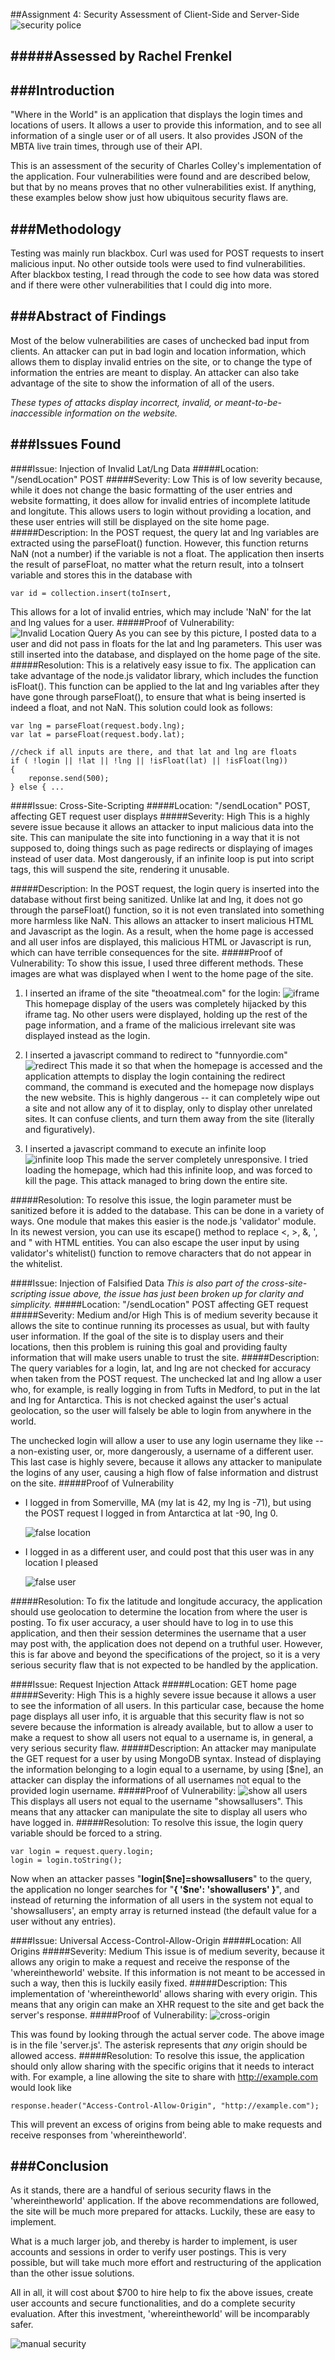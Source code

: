 ##Assignment 4: Security Assessment of Client-Side and Server-Side ![security police](screenshots/securitypolice.jpeg)

#####Assessed by Rachel Frenkel
---
###Introduction
---
"Where in the World" is an application that displays the login times and locations of users. It allows a user to provide this information, and to see all  information of a single user or of all users. It also provides JSON of the MBTA live train times, through use of their API. 

This is an assessment of the security of Charles Colley's implementation of the application. Four vulnerabilities were found and are described below, but that by no means proves that no other vulnerabilities exist. If anything, these examples below show just how ubiquitous security flaws are. 


###Methodology
---
Testing was mainly run blackbox. Curl was used for POST requests to insert malicious input. No other outside tools were used to find vulnerabilities. After blackbox testing, I read through the code to see how data was stored and if there were other vulnerabilities that I could dig into more. 

###Abstract of Findings
---
Most of the below vulnerabilities are cases of unchecked bad input from clients. An attacker can put in bad login and location information, which allows them to display invalid entries on the site, or to change the type of information the entries are meant to display. An attacker can also take advantage of the site to show the information of all of the users. 

*These types of attacks display incorrect, invalid, or meant-to-be-inaccessible information on the website.*


###Issues Found
---
####Issue: Injection of Invalid Lat/Lng Data
#####Location: "/sendLocation" POST
#####Severity: Low
This is of low severity because, while it does not change the basic formatting of the user entries and website formatting, it does allow for invalid entries of incomplete latitude and longitute. This allows users to login without providing a location, and these user entries will still be displayed on the site home page.
#####Description:
In the POST request, the query lat and lng variables are extracted using the parseFloat() function. However, this function returns NaN (not a number) if the variable is not a float. The application then inserts the result of parseFloat, no matter what the return result, into a toInsert variable and stores this in the database with 

	var id = collection.insert(toInsert, 
This allows for a lot of invalid entries, which may include 'NaN' for the lat and lng values for a user. 
#####Proof of Vulnerability:
![Invalid Location Query](screenshots/invalidquery.png)
As you can see by this picture, I posted data to a user and did not pass in floats for the lat and lng parameters. This user was still inserted into the database, and displayed on the home page of the site. 
#####Resolution:
This is a relatively easy issue to fix. The application can take advantage of the node.js validator library, which includes the function isFloat(). This function can be applied to the lat and lng variables after they have gone through parseFloat(), to ensure that what is being inserted is indeed a float, and not NaN. 
This solution could look as follows:
	
	var lng = parseFloat(request.body.lng);
	var lat = parseFloat(request.body.lat);	

	//check if all inputs are there, and that lat and lng are floats
	if ( !login || !lat || !lng || !isFloat(lat) || !isFloat(lng))
	{
		reponse.send(500);
	} else { ...

####Issue: Cross-Site-Scripting
#####Location: "/sendLocation" POST, affecting GET request user displays
#####Severity: High
This is a highly severe issue because it allows an attacker to input malicious data into the site. This can manipulate the site into functioning in a way that it is not supposed to, doing things such as page redirects or displaying of images instead of user data. Most dangerously, if an infinite loop is put into script tags, this will suspend the site, rendering it unusable.

#####Description:
In the POST request, the login query is inserted into the database without first being sanitized. Unlike lat and lng, it does not go through the parseFloat() function, so it is not even translated into something more harmless like NaN. This allows an attacker to insert malicious HTML and Javascript as the login. As a result, when the home page is accessed and all user infos are displayed, this malicious HTML or Javascript is run, which can have terrible consequences for the site. 
#####Proof of Vulnerability:
To show this issue, I used three different methods. These images are what was displayed when I went to the home page of the site.
 
1. I inserted an iframe of the site "theoatmeal.com" for the login:
![iframe](screenshots/iframe.png)
This homepage display of the users was completely hijacked by this iframe tag. No other users were displayed, holding up the rest of the page information, and a frame of the malicious irrelevant site was displayed instead as the login. 

2. I inserted a javascript command to redirect to "funnyordie.com"
![redirect](screenshots/redirect.png)
This made it so that when the homepage is accessed and the application attempts to display the login containing the redirect command, the command is executed and the homepage now displays the new website. This is highly dangerous -- it can completely wipe out a site and not allow any of it to display, only to display other unrelated sites. It can confuse clients, and turn them away from the site (literally and figuratively).

3. I inserted a javascript command to execute an infinite loop
![infinite loop](screenshots/infiniteloop.png)
This made the server completely unresponsive. I tried loading the homepage, which had this infinite loop, and was forced to kill the page. This attack managed to bring down the entire site. 

#####Resolution:
To resolve this issue, the login parameter must be sanitized before it is added to the database. This can be done in a variety of ways. One module that makes this easier is the node.js 'validator' module. In its newest version, you can use its escape() method to replace <, >, &, ', and " with HTML entities. You can also escape the user input by using validator's whitelist() function to remove characters that do not appear in the whitelist. 

####Issue: Injection of Falsified Data 
*This is also part of the cross-site-scripting issue above, the issue has just been broken up for clarity and simplicity.*
#####Location: "/sendLocation" POST affecting GET request
#####Severity: Medium and/or High
This is of medium severity because it allows the site to continue running its processes as usual, but with faulty user information. If the goal of the site is to display users and their locations, then this problem is ruining this goal and providing faulty information that will make users unable to trust the site.
#####Description:
The query variables for a login, lat, and lng are not checked for accuracy when taken from the POST request. The unchecked lat and lng allow a user who, for example, is really logging in from Tufts in Medford, to put in the lat and lng for Antarctica. This is not checked against the user's actual geolocation, so the user will falsely be able to login from anywhere in the world. 

The unchecked login will allow a user to use any login username they like -- a non-existing user, or, more dangerously, a username of a different user. This last case is highly severe, because it allows any attacker to manipulate the logins of any user, causing a high flow of false information and distrust on the site.
#####Proof of Vulnerability
- I logged in from Somerville, MA (my lat is 42, my lng is -71), but using the POST request I logged in from Antarctica at lat -90, lng 0. 


	![false location](screenshots/falselocation.png)

- I logged in as a different user, and could post that this user was in any location I pleased


	![false user](screenshots/falseuser.png) 

#####Resolution: 
To fix the latitude and longitude accuracy, the application should use geolocation to determine the location from where the user is posting. To fix user accuracy, a user should have to log in to use this application, and then their session determines the username that a user may post with, the application does not depend on a truthful user. However, this is far above and beyond the specifications of the project, so it is a very serious security flaw that is not expected to be handled by the application.

####Issue: Request Injection Attack
#####Location: GET home page
#####Severity: High
This is a highly severe issue because it allows a user to see the information of all users. In this particular case, because the home page displays all user info, it is arguable that this security flaw is not so severe because the information is already available, but to allow a user to make a request to show all users not equal to a username is, in general, a very serious security flaw.
#####Description:
An attacker may manipulate the GET request for a user by using MongoDB syntax. Instead of displaying the information belonging to a login equal to a username, by using [$ne], an attacker can display the informations of all usernames not equal to the provided login username. 
#####Proof of Vulnerability:
![show all users](screenshots/showall.png)
This displays all users not equal to the username "showsallusers". This means that any attacker can manipulate the site to display all users who have logged in.
#####Resolution:
To resolve this issue, the login query variable should be forced to a string. 
	
	var login = request.query.login;
	login = login.toString();

Now when an attacker passes "**login[$ne]=showsallusers**" to the query, the application no longer searches for "**{ '$ne': 'showallusers' }**", and instead of returning the information of all users in the system not equal to 'showsallusers', an empty array is returned instead (the default value for a user without any entries). 

####Issue: Universal Access-Control-Allow-Origin 
#####Location: All Origins
#####Severity: Medium
This issue is of medium severity, because it allows any origin to make a request and receive the response of the 'whereintheworld' website. If this information is not meant to be accessed in such a way, then this is luckily easily fixed.
#####Description:
This implementation of 'whereintheworld' allows sharing with every origin. This means that any origin can make an XHR request to the site and get back the server's response. 
#####Proof of Vulnerability:
![cross-origin](screenshots/origincontrol.png)

This was found by looking through the actual server code. The above image is in the file 'server.js'. The asterisk represents that *any* origin should be allowed access. 
#####Resolution:
To resolve this issue, the application should only allow sharing with the specific origins that it needs to interact with. For example, a line allowing the site to share with http://example.com would look like 
	
	response.header("Access-Control-Allow-Origin", "http://example.com");
	
This will prevent an excess of origins from being able to make requests and receive responses from 'whereintheworld'. 

###Conclusion
---
As it stands, there are a handful of serious security flaws in the 'whereintheworld' application. If the above recommendations are followed, the site will be much more prepared for attacks. Luckily, these are easy to implement.

What is a much larger job, and thereby is harder to implement, is user accounts and sessions in order to verify user postings. This is very possible, but will take much more effort and restructuring of the application than the other issue solutions. 

All in all, it will cost about $700 to hire help to fix the above issues, create user accounts and secure functionalities, and do a complete security evaluation. After this investment, 'whereintheworld' will be incomparably safer.

![manual security](screenshots/gunsecurity.jpg)
